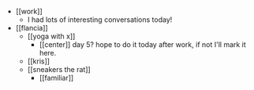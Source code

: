 - [[work]]
  - I had lots of interesting conversations today!
- [[flancia]]
  - [[yoga with x]]
    - [[center]] day 5? hope to do it today after work, if not I'll mark it here.
  - [[kris]]
  - [[sneakers the rat]]
    - [[familiar]]
